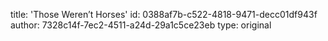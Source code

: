 title: 'Those Weren’t Horses'
id: 0388af7b-c522-4818-9471-decc01df943f
author: 7328c14f-7ec2-4511-a24d-29a1c5ce23eb
type: original
